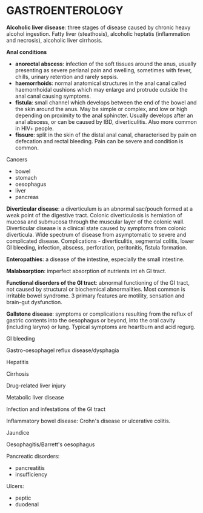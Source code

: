 # GASTROENTEROLOGY

**Alcoholic liver disease**: three stages of disease caused by chronic heavy alcohol ingestion. Fatty liver (steathosis), alcoholic heptatis (inflammation and necrosis), alcoholic liver cirrhosis.

**Anal conditions**

- **anorectal abscess**: infection of the soft tissues around the anus, usually presenting as severe perianal pain and swelling, sometimes with fever, chills, urinary retention and rarely sepsis.  
- **haemorrhoids**: normal anatomical structures in the anal canal called haemorrhoidal cushions which may enlarge and protrude outside the anal canal causing symptoms.
- **fistula**: small channel which develops between the end of the bowel and the skin around the anus. May be simple or complex, and low or high depending on proximity to the anal sphincter. Usually develops after an anal abscess, or can be caused by IBD, diverticulitis. Also more common in HIV+ people.
- **fissure**: split in the skin of the distal anal canal, characterised by pain on defecation and rectal bleeding. Pain can be severe and condition is common.

Cancers

- bowel
- stomach
- oesophagus
- liver
- pancreas

**Diverticular disease**: a diverticulum is an abnormal sac/pouch formed at a weak point of the digestive tract. Colonic diverticulosis is herniation of mucosa and submucosa  through the muscular layer of the colonic wall. Diverticular disease is a clinical state caused by symptoms from colonic diverticula. Wide spectrum of disease from asymptomatic to severe and complicated disease. Complications - diverticulitis, segmental colitis, lower GI bleeding, infection, abscess, perforation, peritonitis, fistula formation.

**Enteropathies**: a disease of the intestine, especially the small intestine.

**Malabsorption**: imperfect absorption of nutrients int eh GI tract.

**Functional disorders of the GI tract**: abnormal functioning of the GI tract, not caused by structural or biochemical abnormalities. Most common is irritable bowel syndrome. 3 primary features are motility, sensation and brain-gut dysfunction.

**Gallstone disease**: symptoms or complications resulting from the reflux of gastric contents into the oesophagus or beyond, into the oral cavity (including larynx) or lung. Typical symptoms are heartburn and acid regurg.

GI bleeding

Gastro-oesophagel reflux disease/dysphagia

Hepatitis

Cirrhosis

Drug-related liver injury

Metabolic liver disease

Infection and infestations of the GI tract

Inflammatory bowel disease: Crohn's disease or ulcerative colitis. 

Jaundice

Oesophagitis/Barrett's oesophagus

Pancreatic disorders:

- pancreatitis
- insufficiency

Ulcers:

- peptic
- duodenal